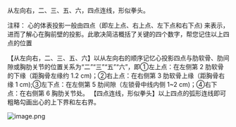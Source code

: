 从左向右，二、三、五、六，四点连线，形似拳头。

注释：
心的体表投影一般由四点（即左上点、右上点、左下点和右下点) 来表示，进而了解心在胸前壁的投影。此歌决简洁概括了关键的四个数字，帮您记住以上四点的位置

【从左向右，二、三、五、六】以从左向右的顺序记忆心投影四点与肋软骨、肋间隙或胸肋关节的位置关系为“二”“三”“五”“六”，即①左上点：在左侧第 2 肋软骨的下缘（距胸骨左缘约 1.2 cm)；②右上点：在右侧第 3 肋软骨上缘（距胸骨右缘 1 cm);③左下点：在左侧第 5 肋间隙（左锁骨中线内侧 1~2 cm)；④右下点：在右侧第 6 胸肋关节处。
【四点连线，形似拳头】以上四点的弧形连线即可粗略勾画出心的上下界和左右界。

![image.png](https://picgo18719498306.oss-cn-guangzhou.aliyuncs.com/20250808155406677.png)
